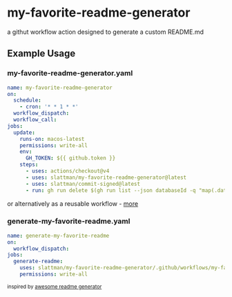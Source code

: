 # my-favorite-readme-generator

a githut workflow action designed to generate a custom README.md

## Example Usage

### my-favorite-readme-generator.yaml
```yaml
name: my-favorite-readme-generator
on:
  schedule:
    - cron: '* * 1 * *'
  workflow_dispatch:
  workflow_call:
jobs:
  update:
    runs-on: macos-latest
    permissions: write-all
    env:
      GH_TOKEN: ${{ github.token }}
    steps:
      - uses: actions/checkout@v4
      - uses: slattman/my-favorite-readme-generator@latest
      - uses: slattman/commit-signed@latest
      - run: gh run delete $(gh run list --json databaseId -q "map(.databaseId)[1]")

```

or alternatively as a reusable workflow - [more](https://docs.github.com/en/actions/sharing-automations/reusing-workflows)

### generate-my-favorite-readme.yaml
```yaml
name: generate-my-favorite-readme
on:
  workflow_dispatch:
jobs:
  generate-readme:
    uses: slattman/my-favorite-readme-generator/.github/workflows/my-favorite-readme-generator.yaml@main
    permissions: write-all
```

<sub>inspired by [awesome readme generator](https://github.com/skyfe79/awesome-readme-generator)</sub>

